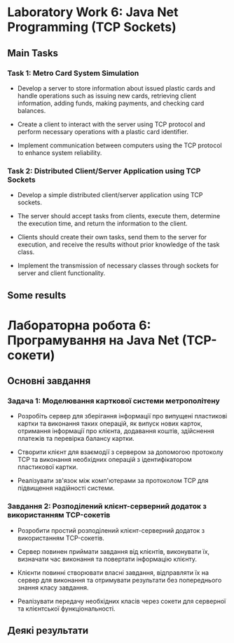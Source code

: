 # Laboratory Work 6: Java Net Programming (TCP Sockets)

## Main Tasks

### Task 1: Metro Card System Simulation

- Develop a server to store information about issued plastic cards and handle operations such as issuing new cards, retrieving client information, adding funds, making payments, and checking card balances.
- Create a client to interact with the server using TCP protocol and perform necessary operations with a plastic card identifier.

- Implement communication between computers using the TCP protocol to enhance system reliability.

### Task 2: Distributed Client/Server Application using TCP Sockets

- Develop a simple distributed client/server application using TCP sockets.
- The server should accept tasks from clients, execute them, determine the execution time, and return the information to the client.

- Clients should create their own tasks, send them to the server for execution, and receive the results without prior knowledge of the task class.
- Implement the transmission of necessary classes through sockets for server and client functionality.

## Some results

# Лабораторна робота 6: Програмування на Java Net (TCP-сокети)

## Основні завдання

### Задача 1: Моделювання карткової системи метрополітену

- Розробіть сервер для зберігання інформації про випущені пластикові картки та виконання таких операцій, як випуск нових карток, отримання інформації про клієнта, додавання коштів, здійснення платежів та перевірка балансу картки.
- Створити клієнт для взаємодії з сервером за допомогою протоколу TCP та виконання необхідних операцій з ідентифікатором пластикової картки.

- Реалізувати зв'язок між комп'ютерами за протоколом TCP для підвищення надійності системи.

### Завдання 2: Розподілений клієнт-серверний додаток з використанням TCP-сокетів

- Розробити простий розподілений клієнт-серверний додаток з використанням TCP-сокетів.
- Сервер повинен приймати завдання від клієнтів, виконувати їх, визначати час виконання та повертати інформацію клієнту.

- Клієнти повинні створювати власні завдання, відправляти їх на сервер для виконання та отримувати результати без попереднього знання класу завдання.
- Реалізувати передачу необхідних класів через сокети для серверної та клієнтської функціональності.

## Деякі результати